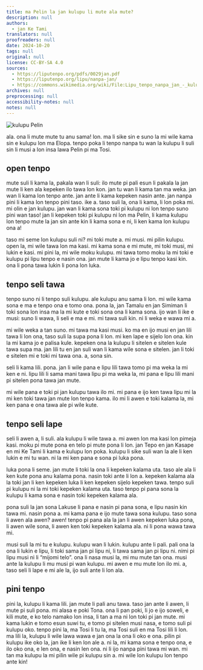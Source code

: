 ```yaml
---
title: ma Pelin la jan kulupu li mute ala mute?
description: null
authors:
  - jan Ke Tami
translators: null
proofreaders: null
date: 2024-10-20
tags: null
original: null
license: CC-BY-SA 4.0
sources:
  - https://liputenpo.org/pdfs/0029jan.pdf
  - https://liputenpo.org/lipu/nanpa-jan/
  - https://commons.wikimedia.org/wiki/File:Lipu_tenpo_nanpa_jan_-_kulupu_Pelin.png
archives: null
preprocessing: null
accessibility-notes: null
notes: null
---
```


![kulupu Pelin](https://upload.wikimedia.org/wikipedia/commons/6/64/Lipu_tenpo_nanpa_jan_-_kulupu_Pelin.png)

ala. ona li mute mute tu anu sama! lon. ma li sike sin e suno la mi wile kama sin e kulupu lon ma Elopa. tenpo poka li tenpo nanpa tu wan la kulupu li suli sin li musi a lon insa lawa Pelin pi ma Tosi.

## open tenpo

mute suli li kama la, pakala wan li suli: ilo mute pi pali esun li pakala la jan mute li ken ala kepeken ilo tawa lon kon. jan tu wan li kama tan ma weka. jan wan li kama lon tenpo ante. jan ante li kama kepeken nasin ante. jan nanpa pini li kama lon tenpo pini taso. ike a. taso suli la, ona li kama, li lon poka mi. mi olin e jan kulupu. jan wan li kama sona toki pi kulupu ni lon tenpo suno pini wan taso! jan li kepeken toki pi kulupu ni lon ma Pelin, li kama kulupu lon tenpo mute la jan sin ante kin li kama sona e ni, li ken kama lon kulupu ona a!

taso mi seme lon kulupu suli ni? mi toki mute a. mi musi. mi pilin kulupu. open la, mi wile tawa lon ma kasi. mi kama sona e mi mute, mi toki musi, mi lukin e kasi. mi pini la, mi wile moku kulupu. mi tawa tomo moku la mi toki e kulupu pi lipu tenpo e nasin ona. jan mute li kama jo e lipu tenpo kasi kin. ona li pona tawa lukin li pona lon luka.

## tenpo seli tawa

tenpo suno ni li tenpo suli kulupu. ale kulupu anu sama li lon. mi wile kama sona e ma e tenpo ona e tomo ona. pona la, jan Tamalu en jan Simiman li toki sona lon insa ma la mi kute e toki sona ona li kama sona. ijo wan li ike e musi: suno li wawa, li seli e ma e mi. mi tawa suli kin. ni li weka e wawa mi a.

mi wile weka a tan suno. mi tawa ma kasi musi. ko ma en ijo musi en jan lili tawa li lon ona, taso suli la supa pona li lon. mi ken lape e sijelo lon ona. kin la mi kama jo e palisa kule. kepeken ona la kulupu li sitelen e sitelen kule tawa supa ma. jan lili tu en jan suli wan li kama wile sona e sitelen. jan li toki e sitelen mi e toki mi tawa ona. a, sona sin.

seli li kama lili. pona. jan li wile pana e lipu lili tawa tomo pi ma weka la mi ken e ni. lipu lili li sama mani tawa lipu pi ma weka la, mi pana e lipu lili mani pi sitelen pona tawa jan mute.

mi wile pana e toki pi jan kulupu tawa ilo mi. mi pana e ijo ken tawa lipu mi la mi ken toki tawa jan mute lon tenpo kama. ilo mi li awen e toki kalama la, mi ken pana e ona tawa ale pi wile kute.

## tenpo seli lape

seli li awen a, li suli. ala kulupu li wile tawa a. mi awen lon ma kasi lon pimeja kasi. moku pi mute pona en telo pi mute pona li lon. jan Tepo en jan Kasape en mi Ke Tami li kama e kulupu lon poka. kulupu li sike suli wan la ale li ken lukin e mi tu wan. ni la mi ken pana e sona pi luka pona.

luka pona li seme. jan mute li toki la ona li kepeken kalama uta. taso ale ala li ken kute pona anu kalama pona. nasin toki ante li lon a. kepeken kalama ala la toki jan li ken kepeken luka li ken kepeken sijelo kepeken tawa. tenpo suli pi kulupu ni la mi toki kepeken kalama uta. taso tenpo pi pana sona la kulupu li kama sona e nasin toki kepeken kalama ala.

pona suli la jan sona Lakuse li pana e nasin pi pana sona, e lipu nasin kin tawa mi. nasin pona a. mi kama pana e ijo mute tawa sona kulupu. taso sona li awen ala awen? awen! tenpo pi pana ala la jan li awen kepeken luka pona, li awen wile sona, li awen ken toki kepeken kalama ala. ni li pona wawa tawa mi.

musi suli la mi tu e kulupu. kulupu wan li lukin. kulupu ante li pali. pali ona la ona li lukin e lipu, li toki sama jan pi lipu ni, li tawa sama jan pi lipu ni. nimi pi lipu musi ni li “mijomi telo”. ona li nasa musi la, mi mu mute tan ona. musi ante la kulupu li mu musi pi wan kulupu. mi awen e mu mute lon ilo mi. a, taso seli li lape e mi ale la, ijo suli ante li lon ala.

## pini tenpo

pini la, kulupu li kama lili. jan mute li pali anu tawa. taso jan ante li awen, li mute pi suli pona. mi alasa e poki Tona. ona li pan poki, li jo e ijo soweli, e kili mute, e ko telo namako lon insa, li tan a ma ni lon toki pi jan mute. mi kama lukin e tomo esun suwi tu, e tomo pi sitelen musi nasa, e tomo suli pi kulupu oko. tenpo pini la, ma Tosi li tu la, ma Tosi suli en ma Tosi lili li lon. ma lili la, kulupu li wile lawa wawa e jan ona la ona li oko e ona. pilin pi kulupu ike oko la, jan ike li ken lon ale a. ni la, mi kama sona e tenpo ona, e ilo oko ona, e len ona, e nasin len ona. ni li ijo nanpa pini tawa mi wan. mi tan ma kulupu la mi pilin wile pi kulupu sin a. mi wile lon kulupu lon tenpo ante kin!